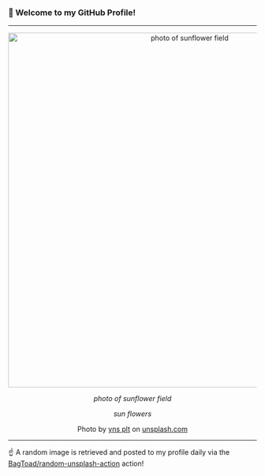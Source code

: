 ### 👋 Welcome to my GitHub Profile!

----

<div align="center">
  <img width="720" src="https://images.unsplash.com/photo-1531602223165-9459e8657117?crop=entropy&cs=tinysrgb&fit=max&fm=jpg&ixid=M3w1NTI0OTR8MHwxfHJhbmRvbXx8fHx8fHx8fDE3MTUwNjIyMDF8&ixlib=rb-4.0.3&q=80&w=1080" alt="photo of sunflower field">
  
  <em>photo of sunflower field</em>
  
  <em>sun flowers</em>
  
  Photo by [yns plt](null) on [unsplash.com](https://unsplash.com/)
</div>

----

☝️ A random image is retrieved and posted to my profile daily via the [BagToad/random-unsplash-action](https://github.com/BagToad/random-unsplash-action) action!
